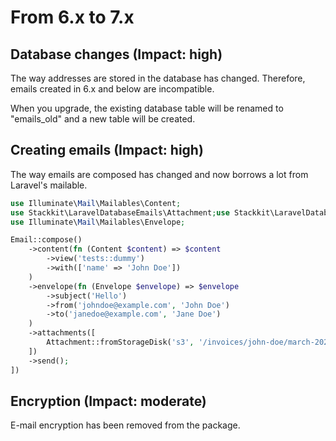 # From 6.x to 7.x

## Database changes (Impact: high)

The way addresses are stored in the database has changed. Therefore, emails created in 6.x and below are incompatible.

When you upgrade, the existing database table will be renamed to "emails_old" and a new table will be created.

## Creating emails (Impact: high)

The way emails are composed has changed and now borrows a lot from Laravel's mailable.

```php
use Illuminate\Mail\Mailables\Content;
use Stackkit\LaravelDatabaseEmails\Attachment;use Stackkit\LaravelDatabaseEmails\Email;
use Illuminate\Mail\Mailables\Envelope;

Email::compose()
    ->content(fn (Content $content) => $content
        ->view('tests::dummy')
        ->with(['name' => 'John Doe'])
    )
    ->envelope(fn (Envelope $envelope) => $envelope
        ->subject('Hello')
        ->from('johndoe@example.com', 'John Doe')
        ->to('janedoe@example.com', 'Jane Doe')
    )
    ->attachments([
        Attachment::fromStorageDisk('s3', '/invoices/john-doe/march-2024.pdf'),
    ])
    ->send();
])
```

## Encryption (Impact: moderate)

E-mail encryption has been removed from the package.
